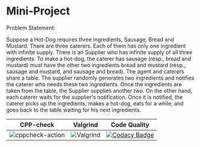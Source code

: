 # Mini-Project

Problem Statement:

Suppose a Hot-Dog requires three ingredients, Sausage, Bread and Mustard. There are three caterers. Each of them has only one ingredient with infinite supply. There is an Supplier who has infinite supply of all three ingredients. To make a hot-dog, the caterer has sausage (resp., bread and mustard) must have the other two ingredients bread and mustard (resp., sausage and mustard, and sausage and bread). The agent and caterers share a table. The supplier randomly generates two ingredients and notifies the caterer who needs these two ingredients. Once the ingredients are taken from the table, the Supplier supplies another two. On the other hand, each caterer waits for the supplier's notification. Once it is notified, the caterer picks up the ingredients, makes a hot-dog, eats for a while, and goes back to the table waiting for his next ingredients.

|CPP-check|Valgrind|Code Quality|
|---------|--------|------------|
|![cppcheck-action](https://github.com/99002549/Mini-Project/workflows/cppcheck-action/badge.svg)|![Valgrind](https://github.com/99002549/Mini-Project/workflows/Valgrind/badge.svg)|[![Codacy Badge](https://app.codacy.com/project/badge/Grade/6bb973b2be7c46ed917c331fdf0bd7b3)](https://www.codacy.com/gh/99002549/Mini-Project/dashboard?utm_source=github.com&amp;utm_medium=referral&amp;utm_content=99002549/Mini-Project&amp;utm_campaign=Badge_Grade)|
